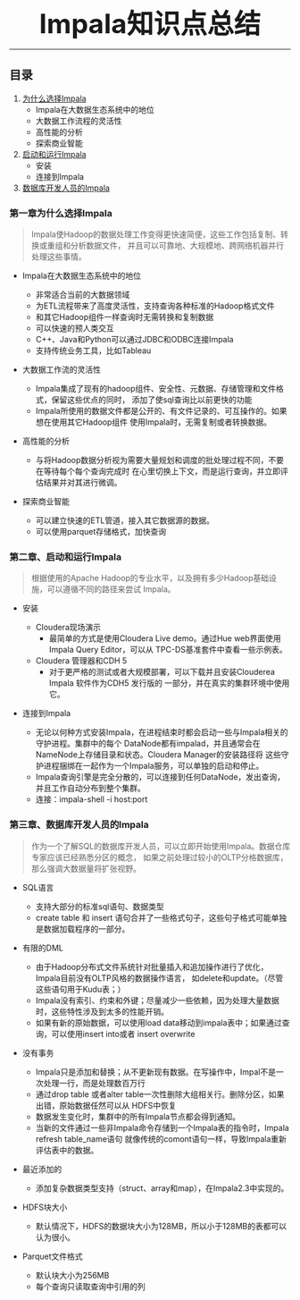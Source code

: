 <div align="center"> <font size="12"> <b> Impala知识点总结 </b> </font></div>

---

## 目录
1. [为什么选择Impala](#第一章为什么选择impala)
    + Impala在大数据生态系统中的地位
    + 大数据工作流程的灵活性
    + 高性能的分析
    + 探索商业智能
2. [启动和运行Impala](#第二章、启动和运行impala)
    + 安装
    + 连接到Impala
3. [数据库开发人员的Impala](#第三章、数据库开发人员的impala)


[//]: 分页

<div style="page-break-after: always;"></div>



### 第一章为什么选择Impala

>   Impala使Hadoop的数据处理工作变得更快速简便，这些工作包括复制、转换或重组和分析数据文件，
>   并且可以可靠地、大规模地、跨网络机器并行处理这些事情。


+ Impala在大数据生态系统中的地位
    + 非常适合当前的大数据领域
    + 为ETL流程带来了高度灵活性，支持查询各种标准的Hadoop格式文件
    + 和其它Hadoop组件一样查询时无需转换和复制数据
    + 可以快速的预人类交互
    + C++、Java和Python可以通过JDBC和ODBC连接Impala
    + 支持传统业务工具，比如Tableau
    
+ 大数据工作流的灵活性
    + Impala集成了现有的hadoop组件、安全性、元数据、存储管理和文件格式，保留这些优点的同时，
    添加了使sql查询比以前更快的功能
    + Impala所使用的数据文件都是公开的、有文件记录的、可互操作的。如果想在使用其它Hadoop组件
    使用Impala时，无需复制或者转换数据。

+ 高性能的分析
    + 与将Hadoop数据分析视为需要大量规划和调度的批处理过程不同，不要在等待每个每个查询完成时
    在心里切换上下文，而是运行查询，并立即评估结果并对其进行微调。
    
+ 探索商业智能
    + 可以建立快速的ETL管道，接入其它数据源的数据。
    + 可以使用parquet存储格式，加快查询



### 第二章、启动和运行Impala

>   根据使用的Apache Hadoop的专业水平，以及拥有多少Hadoop基础设施，可以遵循不同的路径来尝试
>   Impala。

+ 安装
    + Cloudera现场演示
        + 最简单的方式是使用Cloudera Live demo。通过Hue web界面使用Impala Query Editor，可以从
        TPC-DS基准套件中查看一些示例表。
    + Cloudera 管理器和CDH 5
        + 对于更严格的测试或者大规模部署，可以下载并且安装Clouderea Impala 软件作为CDH5 发行版的
            一部分，并在真实的集群环境中使用它。
    
+ 连接到Impala
    + 无论以何种方式安装Impala，在进程结束时都会启动一些与Impala相关的守护进程。集群中的每个
    DataNode都有impalad，并且通常会在NameNode上存储目录和状态。Cloudera Manager的安装路径将
    这些守护进程捆绑在一起作为一个Impala服务，可以单独的启动和停止。
    + Impala查询引擎是完全分散的，可以连接到任何DataNode，发出查询，并且工作自动分布到整个集群。
    + 连接：impala-shell -i host:port
    

    
### 第三章、数据库开发人员的Impala

>   作为一个了解SQL的数据库开发人员，可以立即开始使用Impala。数据仓库专家应该已经熟悉分区的概念，
    如果之前处理过较小的OLTP分格数据库，那么强调大数据量将扩张视野。

+ SQL语言
    + 支持大部分的标准sql语句、数据类型
    + create table 和 insert 语句合并了一些格式句子，这些句子格式可能单独是数据加载程序的一部分。
    
+ 有限的DML
    + 由于Hadoop分布式文件系统针对批量插入和追加操作进行了优化，Impala目前没有OLTP风格的数据操作语言，
    如delete和update。（尽管这些语句用于Kudu表；）
    + Impala没有索引、约束和外键；尽量减少一些依赖，因为处理大量数据时，这些特性涉及到太多的性能开销。
    + 如果有新的原始数据，可以使用load data移动到impala表中；如果通过查询，可以使用insert into或者
    insert overwrite
    
+ 没有事务
    + Impala只是添加和替换；从不更新现有数据。在写操作中，Impal不是一次处理一行，而是处理数百万行
    + 通过drop table 或者alter table一次性删除大组相关行。删除分区，如果出错，原始数据任然可以从
        HDFS中恢复
    + 数据发生变化时，集群中的所有Impala节点都会得到通知。
    + 当新的文件通过一些非Impala命令存储到一个Impala表的指令时，Impala refresh table_name语句
        就像传统的comont语句一样，导致Impala重新评估表中的数据。
        
+ 最近添加的
    + 添加复杂数据类型支持（struct、array和map），在Impala2.3中实现的。
    
+ HDFS块大小
    + 默认情况下，HDFS的数据块大小为128MB，所以小于128MB的表都可以认为很小。

+ Parquet文件格式
    + 默认块大小为256MB
    + 每个查询只读取查询中引用的列
    
